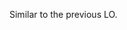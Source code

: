 <panel type="warning" header="`W3.4a` Can explain the need for good names in code :star::star:" expanded no-close>
  <include src="../../book/codeQuality/nameWell/introduction/full.md" boilerplate />
</panel>

<!-- ==================================================================================================== -->

<panel type="warning" header="`W3.4b` Can follow basic guidelines for naming :star::star:" expanded no-close>
  <include src="../../book/codeQuality/nameWell/basic/full.md" boilerplate />
  <panel header=":dart: Evidence" expanded>

<include src="outcome-readability.md#common-evidence" />

  </panel>
</panel>

<!-- ==================================================================================================== -->

<panel type="info" header="`W3.4c` Can follow intermediate guidelines for naming :star::star::star:" expanded no-close>
  <include src="../../book/codeQuality/nameWell/intermediate/full.md" boilerplate />
  <panel header=":dart: Evidence" expanded>

Similar to the previous LO.

  </panel>
</panel>
